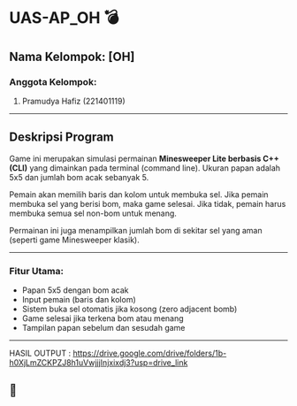 #  UAS-AP_OH  💣

##  Nama Kelompok: [OH]

###  Anggota Kelompok:
1. Pramudya Hafiz (221401119)


---

##  Deskripsi Program

Game ini merupakan simulasi permainan **Minesweeper Lite berbasis C++ (CLI)** yang dimainkan pada terminal (command line). Ukuran papan adalah 5x5 dan jumlah bom acak sebanyak 5.

Pemain akan memilih baris dan kolom untuk membuka sel. Jika pemain membuka sel yang berisi bom, maka game selesai. Jika tidak, pemain harus membuka semua sel non-bom untuk menang.

Permainan ini juga menampilkan jumlah bom di sekitar sel yang aman (seperti game Minesweeper klasik).

---

###  Fitur Utama:

- Papan 5x5 dengan bom acak
- Input pemain (baris dan kolom)
- Sistem buka sel otomatis jika kosong (zero adjacent bomb)
- Game selesai jika terkena bom atau menang
- Tampilan papan sebelum dan sesudah game

---
HASIL OUTPUT : https://drive.google.com/drive/folders/1b-h0XjLmZCKPZJ8h1uVwjjjInjxixdj3?usp=drive_link

## 🚀 

